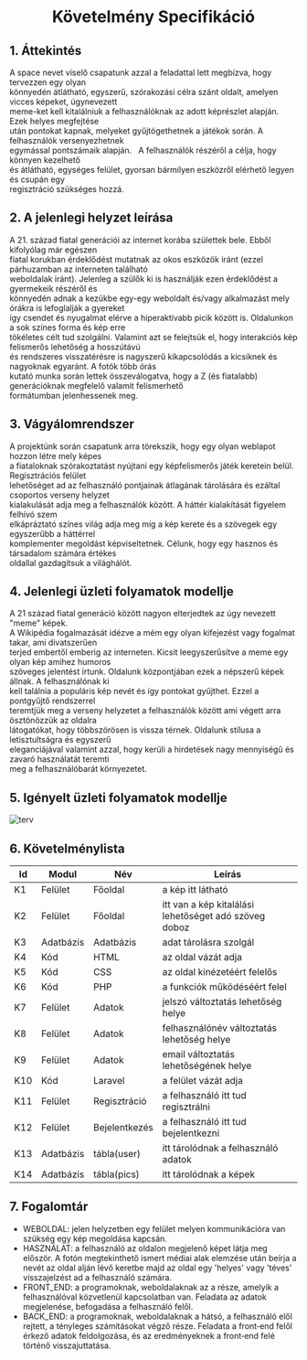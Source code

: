 <h1 align="center">
Követelmény Specifikáció
</h1>

## 1. Áttekintés
A space nevet viselő csapatunk azzal a feladattal lett megbízva, hogy tervezzen egy olyan   
könnyedén átlátható, egyszerű, szórakozási célra szánt oldalt, amelyen vicces képeket, úgynevezett       
meme-ket kell kitalálniuk a felhasználóknak az adott képrészlet alapján. Ezek helyes megfejtése    
után pontokat kapnak, melyeket gyűjtögethetnek a játékok során. A felhasználók versenyezhetnek        
egymással pontszámaik alapján. &nbsp; A felhasználók részéről a célja, hogy könnyen kezelhető         
és átlátható, egységes felület, gyorsan bármilyen eszközről elérhető legyen és csupán egy        
regisztráció szükséges hozzá.

## 2. A jelenlegi helyzet leírása 
A 21. század fiatal generációi az internet korába születtek bele. Ebből kifolyólag már egészen      
fiatal korukban érdeklődést mutatnak az okos eszközök iránt (ezzel párhuzamban az interneten található       
weboldalak iránt). Jelenleg a szülők ki is használják ezen érdeklődést a gyermekeik részéről és     
könnyedén adnak a kezükbe egy-egy weboldalt és/vagy alkalmazást mely órákra is lefoglalják a gyereket      
így csendet és nyugalmat elérve a hiperaktívabb picik között is. Oldalunkon a sok színes forma és kép erre        
tökéletes célt tud szolgálni. Valamint azt se felejtsük el, hogy interakciós kép felismerős lehetőség a hosszútávú         
és rendszeres visszatérésre is nagyszerű kikapcsolódás a kicsiknek és nagyoknak egyaránt. A fotók több órás        
kutató munka során lettek összeválogatva, hogy a Z (és fiatalabb) generációknak megfelelő valamit felismerhető      
formátumban jelenhessenek meg.

## 3. Vágyálomrendszer 
A projektünk során csapatunk arra törekszik, hogy egy olyan weblapot hozzon létre mely képes       
a fiataloknak szórakoztatást nyújtani egy képfelismerős játék keretein belül. Regisztrációs felület       
lehetőséget ad az felhasználó pontjainak átlagának tárolására és ezáltal csoportos verseny helyzet        
kialakulását adja meg a felhasználók között. A háttér kialakítását figyelem felhívó szem       
elkápráztató színes világ adja meg míg a kép kerete és a szövegek egy egyszerűbb a háttérrel        
komplementer megoldást képviseltetnek. Célunk, hogy egy hasznos és társadalom számára értékes           
oldallal gazdagítsuk a világhálót.

## 4. Jelenlegi üzleti folyamatok modellje 
A 21 század fiatal generáció között nagyon elterjedtek az úgy nevezett "meme" képek.          
A Wikipédia fogalmazását idézve a mém egy olyan kifejezést vagy fogalmat takar, ami divatszerűen          
terjed embertől emberig az interneten. Kicsit leegyszerűsítve a meme egy olyan kép amihez humoros         
szöveges jelentést írtunk. Oldalunk központjában ezek a népszerű képek állnak. A felhasználónak ki         
kell találnia a populáris kép nevét és így pontokat gyűjthet. Ezzel a pontgyűjtő rendszerrel         
teremtjük meg a verseny helyzetet a felhasználók között ami végett arra ösztönözzük az oldalra     
látogatókat, hogy többszörösen is vissza térnek. Oldalunk stílusa a letisztultságra és egyszerű       
eleganciájával valamint azzal, hogy kerüli a hirdetések nagy mennyiségű és zavaró használatát teremti         
meg a felhasználóbarát környezetet.         

## 5. Igényelt üzleti folyamatok modellje 
![terv](https://github.com/rokobata510/space2-A-nagy-projeckt/blob/main/k%C3%A9pek/terv.png)

## 6. Követelménylista
| Id | Modul | Név | Leírás |
| --- | --- | --- | --- |
| K1 | Felület | Főoldal | a kép itt látható |
| K2 | Felület | Főoldal | itt van a kép kitalálási lehetőséget adó szöveg doboz |
| K3 | Adatbázis | Adatbázis | adat tárolásra szolgál | 
| K4 | Kód  | HTML | az oldal vázát adja |
| K5 | Kód  | CSS | az oldal kinézetéért felelős |
| K6 | Kód  | PHP | a funkciók működéséért felel |
| K7 | Felület | Adatok | jelszó változtatás lehetőség helye |
| K8 | Felület | Adatok | felhasználónév változtatás lehetőség helye |
| K9 | Felület | Adatok | email változtatás lehetőségének helye |
| K10 | Kód | Laravel | a felület vázát adja |
| K11 | Felület | Regisztráció| a felhasználó itt tud regisztrálni |
| K12 | Felület | Bejelentkezés | a felhasználó itt tud bejelentkezni |
| K13 | Adatbázis | tábla(user) | itt tárolódnak a felhasználó adatok |
| K14 | Adatbázis |  tábla(pics) | itt tárolódnak a képek |
  
## 7. Fogalomtár
- WEBOLDAL: jelen helyzetben egy felület melyen kommunikációra van szükség egy kép megoldása kapcsán.
- HASZNÁLAT: a felhasználó az oldalon megjelenő képet látja meg először. A fotón megtekinthető ismert médiai alak elemzése után beírja a nevét az oldal alján lévő keretbe majd az oldal egy 'helyes' vagy 'téves' visszajelzést ad a felhasználó számára.
- FRONT_END: a programoknak, weboldalaknak az a része, amelyik a felhasználóval közvetlenül kapcsolatban van. Feladata az adatok megjelenése, befogadása a felhasználó felől.
- BACK_END: a programoknak, weboldalaknak a hátsó, a felhasználó elől rejtett, a tényleges számításokat végző része. Feladata a front‑end felől érkező adatok feldolgozása, és az eredményeknek a front‑end felé történő visszajuttatása.


